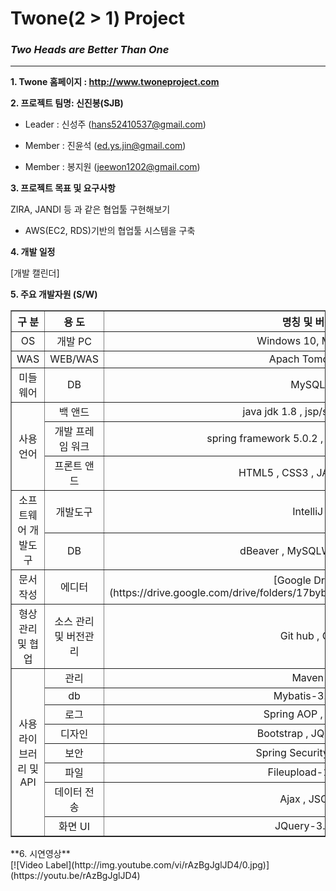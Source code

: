 # Twone(2 > 1) Project
### *Two Heads are Better Than One*
---

**1. Twone 홈페이지 : http://www.twoneproject.com**

**2. 프로젝트 팀명: 신진봉(SJB)**
	
- Leader : 신성주 (hans52410537@gmail.com)
    
- Member : 진윤석 (ed.ys.jin@gmail.com)
    
- Member : 봉지원 (jeewon1202@gmail.com)


**3. 프로젝트 목표 및 요구사항**

ZIRA, JANDI 등 과 같은 협업툴 구현해보기


- AWS(EC2, RDS)기반의 협업툴 시스템을 구축


**4. 개발 일정**

[개발 캘린더]


**5. 주요 개발자원 (S/W)**
<table border="1">
		<tr>
			<th>구 분</th>
			<th>용 도</th>
			<th>명칭 및 버전</th>
		</tr>
		<tr align="center">
			<td>OS</td>
			<td>개발 PC</td>
			<td>Windows 10, Mac OS</td>
		</tr>
		<tr align="center">
			<td>WAS</td>
			<td>WEB/WAS</td>
			<td>Apach Tomcat 9</td>
		</tr>
		<tr align="center">
			<td>미들웨어</td>
			<td>DB</td>
			<td>MySQL</td>
		</tr>
		<tr align="center">
			<td rowspan="3">사용 언어</td>
			<td>백 앤드</td>
			<td>java jdk 1.8 , jsp/servlet 3.1</td>
		</tr>
		<tr align="center">
			<td>개발 프레임 워크</td>
			<td>spring framework 5.0.2 , Spring Boot 2.7.7</td>
		</tr>
		<tr align="center">
			<td>프론트 앤드</td>
			<td>HTML5 , CSS3 , JAVASCRIPT</td>
		</tr>
		<tr align="center">
			<td rowspan="2">소프트웨어 개발도구</td>
			<td>개발도구</td>
			<td>IntelliJ</td>
		</tr>
		<tr align="center">
			<td>DB</td>
			<td>dBeaver , MySQLWorkbench</td>
		</tr>
		<tr align="center">
			<td>문서 작성</td>
			<td>에디터</td>
			<td>
			[Google Drive](https://drive.google.com/drive/folders/17bybIQVKNMG0I_cRHtDqgadOedEauMU6) <br/>
			</td>
		</tr>
		<tr align="center">
			<td>형상 관리및 협업</td>
			<td>소스 관리 및 버전관리</td>
			<td>Git hub , Git</td>
		</tr>
		<tr align="center">
			<td rowspan="13">사용 라이브러리 및 API</td>
			<td>관리</td>
			<td>Maven</td>
		</tr>
		<tr align="center">
			<td>db</td>
			<td>Mybatis-3.5.3</td>
		</tr>
		<tr align="center">
			<td>로그</td>
			<td>Spring AOP , Log4j</td>
		</tr>
		<tr align="center">
			<td>디자인</td>
			<td>Bootstrap , JQuery UI</td>
		</tr>
		<tr align="center">
			<td>보안</td>
			<td>Spring Security-5.0.8</td>
		</tr>
		<tr align="center">
			<td>파일</td>
			<td>Fileupload-1.3.1</td>
		</tr>
		<tr align="center">
			<td>데이터 전송</td>
			<td>Ajax , JSON</td>
		</tr>
		<tr align="center">
			<td>화면 UI</td>
			<td>JQuery-3.5.2</td>
		</tr>
	</table>
**6. 시연영상**
<br>
[![Video Label](http://img.youtube.com/vi/rAzBgJglJD4/0.jpg)](https://youtu.be/rAzBgJglJD4)
